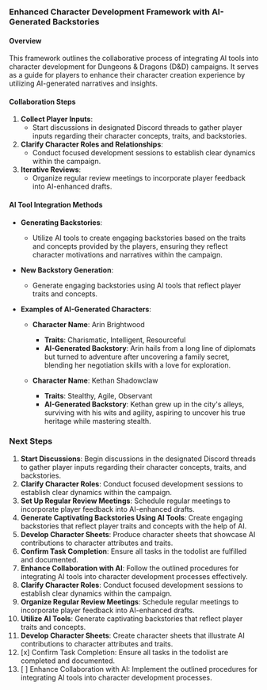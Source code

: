 

### Enhanced Character Development Framework with AI-Generated Backstories

#### Overview
This framework outlines the collaborative process of integrating AI tools into character development for Dungeons & Dragons (D&D) campaigns. It serves as a guide for players to enhance their character creation experience by utilizing AI-generated narratives and insights.

#### Collaboration Steps
1. **Collect Player Inputs**: 
   - Start discussions in designated Discord threads to gather player inputs regarding their character concepts, traits, and backstories.
2. **Clarify Character Roles and Relationships**: 
   - Conduct focused development sessions to establish clear dynamics within the campaign.
3. **Iterative Reviews**: 
   - Organize regular review meetings to incorporate player feedback into AI-enhanced drafts.

#### AI Tool Integration Methods
- **Generating Backstories**: 
   - Utilize AI tools to create engaging backstories based on the traits and concepts provided by the players, ensuring they reflect character motivations and narratives within the campaign.
  
- **New Backstory Generation**:
   - Generate engaging backstories using AI tools that reflect player traits and concepts.
  
- **Examples of AI-Generated Characters**:
  - **Character Name**: Arin Brightwood
    - **Traits**: Charismatic, Intelligent, Resourceful
    - **AI-Generated Backstory**: Arin hails from a long line of diplomats but turned to adventure after uncovering a family secret, blending her negotiation skills with a love for exploration.

  - **Character Name**: Kethan Shadowclaw
    - **Traits**: Stealthy, Agile, Observant
    - **AI-Generated Backstory**: Kethan grew up in the city's alleys, surviving with his wits and agility, aspiring to uncover his true heritage while mastering stealth.

### Next Steps
1. **Start Discussions**: Begin discussions in the designated Discord threads to gather player inputs regarding their character concepts, traits, and backstories.
2. **Clarify Character Roles**: Conduct focused development sessions to establish clear dynamics within the campaign.
3. **Set Up Regular Review Meetings**: Schedule regular meetings to incorporate player feedback into AI-enhanced drafts.
4. **Generate Captivating Backstories Using AI Tools**: Create engaging backstories that reflect player traits and concepts with the help of AI.
5. **Develop Character Sheets**: Produce character sheets that showcase AI contributions to character attributes and traits.
6. **Confirm Task Completion**: Ensure all tasks in the todolist are fulfilled and documented.
7. **Enhance Collaboration with AI**: Follow the outlined procedures for integrating AI tools into character development processes effectively.
2. **Clarify Character Roles**: Conduct focused development sessions to establish clear dynamics within the campaign.
3. **Organize Regular Review Meetings**: Schedule regular meetings to incorporate player feedback into AI-enhanced drafts.
4. **Utilize AI Tools**: Generate captivating backstories that reflect player traits and concepts.
5. **Develop Character Sheets**: Create character sheets that illustrate AI contributions to character attributes and traits.
6. [x] Confirm Task Completion: Ensure all tasks in the todolist are completed and documented.
7. [ ] Enhance Collaboration with AI: Implement the outlined procedures for integrating AI tools into character development processes.